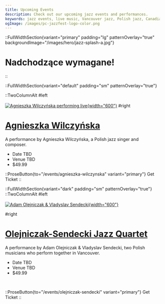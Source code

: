 ```yaml
---
title: Upcoming Events
description: Check out our upcoming jazz events and performances.
keywords: jazz events, live music, Vancouver jazz, Polish jazz, Canadian jazz
ogImage: /images/pc-jazzfest-logo-color.png
---
```


::FullWidthSection{variant="primary" padding="lg" patternOverlay="true" backgroundImage="/images/hero/jazz-splash-a.jpg"}

# Nadchodzące wymagane!

::

<!-- <br><br> -->

<!-- # [<span class="text-5xl text-primary-100">Upcoming Events</span>] -->

::FullWidthSection{variant="default" padding="sm" patternOverlay="true"}

::TwoColumnAlt
#left
<br></br>
[![Agnieszka Wilczyńska performing live](/images/events/agnieszka-wilczynska-2025/wilczynska.jpg){width="600"}](/events/agnieszka-wilczynska)
#right
<br>

# [Agnieszka Wilczyńska](/events/agnieszka-wilczynska)

A performance by Agnieszka Wilczyńska, a Polish jazz singer and composer.

- Date TBD
- Venue TBD
- $49.99
  <br>

::ProseButton{to="/events/agnieszka-wilczynska" variant="primary"}
Get Ticket
::

::FullWidthSection{variant="dark" padding="sm" patternOverlay="true"}
::TwoColumnAlt
#left
<br></br>
[![Adam Olejniczak & Vladyslav Sendecki](/images/events/olejniczak-sendecki-2016/olejniczak-sendecki.jpg){width="600"}](/events/olejniczak-sendecki)

#right
<br>

# [Olejniczak-Sendecki Jazz Quartet](/events/olejniczak-sendecki)

A performance by Adam Olejniczak & Vladyslav Sendecki, two Polish musicians who perform together in Vancouver.

- Date TBD
- Venue TBD
- $49.99

<br>

::ProseButton{to="/events/olejniczak-sendecki" variant="primary"}
Get Ticket
::
